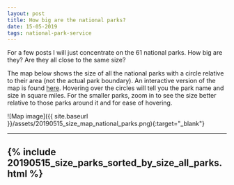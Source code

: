 ```yaml
---
layout: post
title: How big are the national parks?
date: 15-05-2019
tags: national-park-service
---
```


For a few posts I will just concentrate on the 61 national parks. How big are they? Are they all close to the same size?

The map below shows the size of all the national parks with a circle relative to their area (not the actual park boundary). An interactive version of the map is found [here](https://goodmorningdata.github.io/assets/20190515_size_map_national_parks.html). Hovering over the circles will tell you the park name and size in square miles. For the smaller parks, zoom in to see the size better relative to those parks around it and for ease of hovering.

![Map image]({{ site.baseurl }}/assets/20190515_size_map_national_parks.png){:target="_blank"}

---
{% include 20190515_size_parks_sorted_by_size_all_parks.html %}
---
